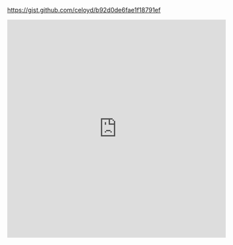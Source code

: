 https://gist.github.com/celoyd/b92d0de6fae1f18791ef

<div style='position:relative;padding-bottom:calc(100% / 1.00)'><iframe src='https://gfycat.com/ifr/AggravatingIdealBrownbear' frameborder='0' scrolling='no' width='100%' height='100%' style='position:absolute;top:0;left:0;' allowfullscreen></iframe></div>
